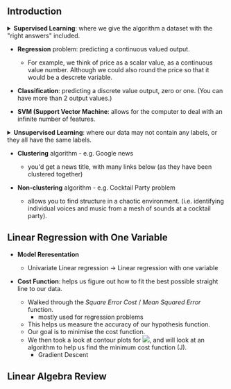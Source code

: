 ## Introduction

<details>
  <summary> <b>Supervised Learning</b>: where we give the algorithm a dataset with the "right answers" included. </summary>
  
  - With supervised learning, we understand there is a rlationship between the input and output.
  - Supervised learning problems are categorised into "regression" and "classification" problems.
</details>  
  
- __Regression__ problem: predicting a continuous valued output.
  - For example, we think of price as a scalar value, as a continuous value number. Although we could also round the price so that it would be a descrete variable.  
  
- __Classification__: predicting a discrete value output, zero or one. (You can have more than 2 output values.)  

- __SVM (Support Vector Machine__: allows for the computer to deal with an infinite number of features.

<details>
  <summary> <b>Unsupervised Learning</b>: where our data may not contain any labels, or they all have the same labels. </summary>
  
  - We have little to no idea what our results should look like, and can derive structure from data where we may not know the effect of the variables.
</details> 

- __Clustering__ algorithm - e.g. Google news
  - you'd get a news title, with many links below (as they have been clustered together)
  
- __Non-clustering__ algorithm - e.g. Cocktail Party problem
  - allows you to find structure in a chaotic environment. (i.e. identifying individual voices and music from a mesh of sounds at a cocktail party).


## Linear Regression with One Variable

- __Model Reresentation__
  - Univariate Linear regression → Linear regression with one variable

- __Cost Function__: helps us figure out how to fit the best possible straight line to our data.
  - Walked through the _Square Error Cost_ / _Mean Squared Error_ function.
    - mostly used for regression problems
  - This helps us measure the accuracy of our hypothesis function.
  - Our goal is to minimise the cost function.
  - We then took a look at contour plots for <img src="https://render.githubusercontent.com/render/math?math=J(\theta_0, \theta_1)">, and will look at an algorithm to help us find the minimum cost function (J).
    - Gradient Descent



## Linear Algebra Review
